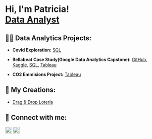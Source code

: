 <h1>Hi, I'm Patricia! <br/><a href="https://github.com/ptorres1126">Data Analyst</a> <a href="https://www.linkedin.com/in/patricia-delmar"></a></h1>

<h2>👨‍💻 Data Analytics Projects:</h2>

- <b>Covid Exploration:</b> [SQL](https://github.com/ptorres1126/Covid-Exploration/blob/main/covid_exploration.sql)

- <b>Bellabeat Case Study(Google Data Analytics Capstone):</b> [GitHub](https://github.com/ptorres1126/Bellabeat-Case-Study), [Kaggle](https://www.kaggle.com/code/ptorres1126/bellabeat-case-study), [SQL](https://github.com/ptorres1126/Bellabeat-Case-Study/blob/main/bellabeat.sql), [Tableau](https://public.tableau.com/views/BellabeatCaseStudy_16589712442360/FeatureUsage_1?:language=en-US&:display_count=n&:origin=viz_share_link)

- <b>CO2 Emmisions Project:</b> [Tableau](https://public.tableau.com/views/CO2EmissionsProject-LinkingDatainTableau/Dashboard1?:language=en-US&:display_count=n&:origin=viz_share_link)


<h2>👾 My Creations:</h2>

- [Drag & Drop Loteria](https://360.articulate.com/review/content/3fd25b58-4ffd-481e-870c-c3df4b0f43b1/review)

<h2> 📱 Connect with me:</h2>

[<img align="left" alt="JoshMadakor | LinkedIn" width="22px" src="https://cdn.jsdelivr.net/npm/simple-icons@v3/icons/linkedin.svg" />][linkedin]
[<img align="left" alt="JoshMadakor | LinkedIn" width="22px" src="https://cdn.jsdelivr.net/npm/simple-icons@3.13.0/icons/gmail.svg" />][gmail]

[linkedin]: https://www.linkedin.com/in/patricia-delmar
[gmail]: mailto:ptorres1126@gmail.com

<!--

Here are some ideas to get you started:

- 🔭 I’m currently working on ...
- 🌱 I’m currently learning ...
- 👯 I’m looking to collaborate on ...
- 🤔 I’m looking for help with ...
- 💬 Ask me about ...
- 📫 How to reach me: ...
- 😄 Pronouns: ...
- ⚡ Fun fact: ...
-->
